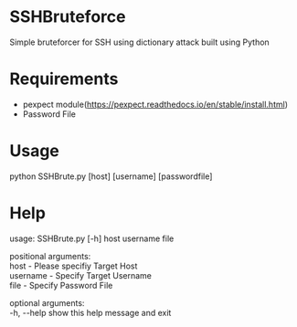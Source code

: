 # SSHBruteforce  
Simple bruteforcer for SSH using dictionary attack built using Python  

# Requirements  
- pexpect module(https://pexpect.readthedocs.io/en/stable/install.html)
- Password File  

# Usage  
python SSHBrute.py [host] [username] [passwordfile]

# Help  
usage: SSHBrute.py [-h] host username file

positional arguments:  
  host - Please specifiy Target Host  
  username - Specify Target Username  
  file - Specify Password File  

optional arguments:  
  -h, --help  show this help message and exit  


